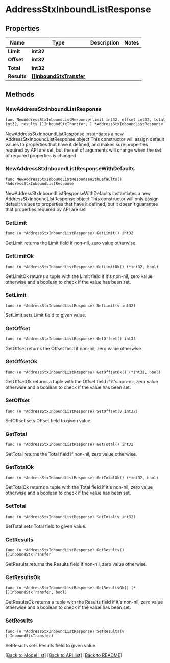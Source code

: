 # AddressStxInboundListResponse

## Properties

Name | Type | Description | Notes
------------ | ------------- | ------------- | -------------
**Limit** | **int32** |  | 
**Offset** | **int32** |  | 
**Total** | **int32** |  | 
**Results** | [**[]InboundStxTransfer**](InboundStxTransfer.md) |  | 

## Methods

### NewAddressStxInboundListResponse

`func NewAddressStxInboundListResponse(limit int32, offset int32, total int32, results []InboundStxTransfer, ) *AddressStxInboundListResponse`

NewAddressStxInboundListResponse instantiates a new AddressStxInboundListResponse object
This constructor will assign default values to properties that have it defined,
and makes sure properties required by API are set, but the set of arguments
will change when the set of required properties is changed

### NewAddressStxInboundListResponseWithDefaults

`func NewAddressStxInboundListResponseWithDefaults() *AddressStxInboundListResponse`

NewAddressStxInboundListResponseWithDefaults instantiates a new AddressStxInboundListResponse object
This constructor will only assign default values to properties that have it defined,
but it doesn't guarantee that properties required by API are set

### GetLimit

`func (o *AddressStxInboundListResponse) GetLimit() int32`

GetLimit returns the Limit field if non-nil, zero value otherwise.

### GetLimitOk

`func (o *AddressStxInboundListResponse) GetLimitOk() (*int32, bool)`

GetLimitOk returns a tuple with the Limit field if it's non-nil, zero value otherwise
and a boolean to check if the value has been set.

### SetLimit

`func (o *AddressStxInboundListResponse) SetLimit(v int32)`

SetLimit sets Limit field to given value.


### GetOffset

`func (o *AddressStxInboundListResponse) GetOffset() int32`

GetOffset returns the Offset field if non-nil, zero value otherwise.

### GetOffsetOk

`func (o *AddressStxInboundListResponse) GetOffsetOk() (*int32, bool)`

GetOffsetOk returns a tuple with the Offset field if it's non-nil, zero value otherwise
and a boolean to check if the value has been set.

### SetOffset

`func (o *AddressStxInboundListResponse) SetOffset(v int32)`

SetOffset sets Offset field to given value.


### GetTotal

`func (o *AddressStxInboundListResponse) GetTotal() int32`

GetTotal returns the Total field if non-nil, zero value otherwise.

### GetTotalOk

`func (o *AddressStxInboundListResponse) GetTotalOk() (*int32, bool)`

GetTotalOk returns a tuple with the Total field if it's non-nil, zero value otherwise
and a boolean to check if the value has been set.

### SetTotal

`func (o *AddressStxInboundListResponse) SetTotal(v int32)`

SetTotal sets Total field to given value.


### GetResults

`func (o *AddressStxInboundListResponse) GetResults() []InboundStxTransfer`

GetResults returns the Results field if non-nil, zero value otherwise.

### GetResultsOk

`func (o *AddressStxInboundListResponse) GetResultsOk() (*[]InboundStxTransfer, bool)`

GetResultsOk returns a tuple with the Results field if it's non-nil, zero value otherwise
and a boolean to check if the value has been set.

### SetResults

`func (o *AddressStxInboundListResponse) SetResults(v []InboundStxTransfer)`

SetResults sets Results field to given value.



[[Back to Model list]](../README.md#documentation-for-models) [[Back to API list]](../README.md#documentation-for-api-endpoints) [[Back to README]](../README.md)


